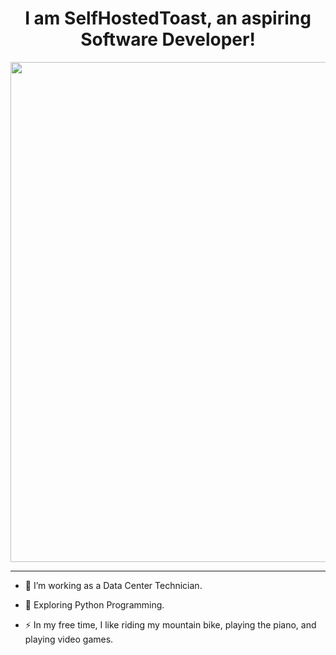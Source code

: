 <div align="center">
    <h1> I am SelfHostedToast, an aspiring Software Developer! </h1>
</div>
<div align="center">
    <img src="https://external-content.duckduckgo.com/iu/?u=https%3A%2F%2Fmedia1.giphy.com%2Fmedia%2FKAq5w47R9rmTuvWOWa%2Fgiphy.gif&f=1&nofb=1&ipt=43fce978bfef63bb5751756b741ab599e325bb8c5c5d8381c6b147a0809c0dd0&ipo=images" width="800" height=auto/>
</div>

---

- :telescope: I’m working as a Data Center Technician.

- :seedling: Exploring Python Programming.

- :zap: In my free time, I like riding my mountain bike, playing the piano, and playing video games.
